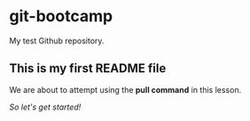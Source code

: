 # git-bootcamp
My test Github repository.
## This is my first README file
We are about to attempt using the **pull command** in this lesson.

*So let's get started!*
